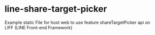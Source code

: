 # line-share-target-picker
Example static File for host web to use feature shareTargetPicker api on LIFF (LINE Front-end Framework)
